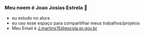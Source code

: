 ### Meu noem é Joao Josias Estrela 💙
- eu estudo no alura
- eu uso esse espaço para compartilhar meus trabalhos/projetos
- Meu Email é J.martins15@escola.pr.gov.br    
